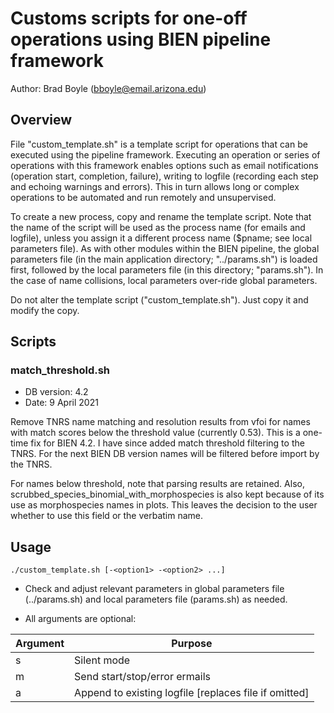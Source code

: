 # Customs scripts for one-off operations using BIEN pipeline framework

Author: Brad Boyle (bboyle@email.arizona.edu)  

## Overview  

File "custom_template.sh" is a template script for operations that can be executed using the pipeline framework. Executing an operation or series of operations with this framework enables options such as email notifications (operation start, completion, failure), writing to logfile (recording each step and echoing warnings and errors). This in turn allows long or complex operations to be automated and run remotely and unsupervised.

To create a new process, copy and rename the template script. Note that the name of the script will be used as the process name (for emails and logfile), unless you assign it a different process name ($pname; see local parameters file). As with other modules within the BIEN pipeline, the global parameters file (in the main application directory; "../params.sh") is loaded first, followed by the local parameters file (in this directory; "params.sh"). In the case of name collisions, local parameters over-ride global parameters. 

Do not alter the template script ("custom_template.sh"). Just copy it and modify the copy.

## Scripts

### match_threshold.sh
* DB version: 4.2
* Date: 9 April 2021

Remove TNRS name matching and resolution results from vfoi for names with match scores below the threshold value (currently 0.53). This is a one-time fix for BIEN 4.2. I have since added match threshold filtering to the TNRS. For the next BIEN DB version names will be filtered before import by the TNRS.

For names below threshold, note that parsing results are retained. Also, scrubbed_species_binomial_with_morphospecies is also kept because of its use as morphospecies names in plots. This leaves the decision to the user whether to use this field or the verbatim name.  

## Usage  

```
./custom_template.sh [-<option1> -<option2> ...]
```
* Check and adjust relevant parameters in global parameters file (../params.sh) and local parameters file (params.sh) as needed.

* All arguments are optional:

| Argument | Purpose |
| ------ | ------- |
| s      | Silent mode |
| m      | Send start/stop/error ermails |
| a      | Append to existing logfile [replaces file if omitted] |
